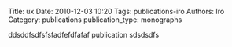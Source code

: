 Title: ux
Date: 2010-12-03 10:20
Tags: publications-iro
Authors: Iro
Category: publications
publication_type: monographs

ddsddfsdfsfsfadfefdfafaf publication sdsdsdfs
